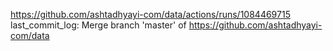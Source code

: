 https://github.com/ashtadhyayi-com/data/actions/runs/1084469715
last_commit_log: Merge branch 'master' of https://github.com/ashtadhyayi-com/data
